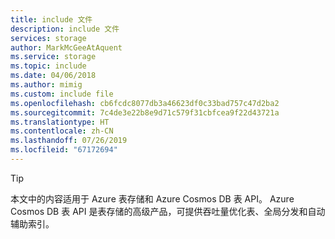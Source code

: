 ```yaml
---
title: include 文件
description: include 文件
services: storage
author: MarkMcGeeAtAquent
ms.service: storage
ms.topic: include
ms.date: 04/06/2018
ms.author: mimig
ms.custom: include file
ms.openlocfilehash: cb6fcdc8077db3a46623df0c33bad757c47d2ba2
ms.sourcegitcommit: 7c4de3e22b8e9d71c579f31cbfcea9f22d43721a
ms.translationtype: HT
ms.contentlocale: zh-CN
ms.lasthandoff: 07/26/2019
ms.locfileid: "67172694"
---
```

> [!TIP]
> 本文中的内容适用于 Azure 表存储和 Azure Cosmos DB 表 API。 Azure Cosmos DB 表 API 是表存储的高级产品，可提供吞吐量优化表、全局分发和自动辅助索引。
>
